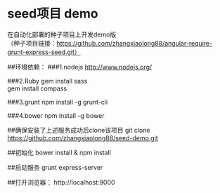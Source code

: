 seed项目 demo
==================================

在自动化部署的种子项目上开发demo版<br />
（种子项目链接：https://github.com/zhangxiaolong88/angular-require-grunt-express-seed.git）

##环境依赖：
###1.nodejs
http://www.nodejs.org/

###2.Ruby
gem install sass<br />
gem install compass

###3.grunt
npm install -g grunt-cli

###4.bower
npm install –g bower

##确保安装了上述服务成功后clone该项目
git clone https://github.com/zhangxiaolong88/seed-demo.git

##初始化
bower install & npm install

##启动服务
grunt express-server

##打开浏览器：
http://localhost:9000

